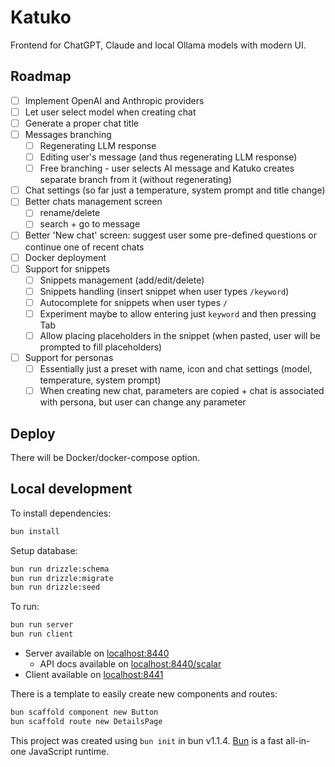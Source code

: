 # Katuko

Frontend for ChatGPT, Claude and local Ollama models with modern UI.


## Roadmap

- [ ] Implement OpenAI and Anthropic providers
- [ ] Let user select model when creating chat
- [ ] Generate a proper chat title
- [ ] Messages branching
  - [ ] Regenerating LLM response
  - [ ] Editing user's message (and thus regenerating LLM response)
  - [ ] Free branching - user selects AI message and Katuko creates separate branch from it (without regenerating)
- [ ] Chat settings (so far just a temperature, system prompt and title change)
- [ ] Better chats management screen
  - [ ] rename/delete
  - [ ] search + go to message
- [ ] Better 'New chat' screen: suggest user some pre-defined questions or continue one of recent chats
- [ ] Docker deployment
- [ ] Support for snippets
  - [ ] Snippets management (add/edit/delete)
  - [ ] Snippets handling (insert snippet when user types `/keyword`)
  - [ ] Autocomplete for snippets when user types `/`
  - [ ] Experiment maybe to allow entering just `keyword` and then pressing Tab
  - [ ] Allow placing placeholders in the snippet (when pasted, user will be prompted to fill placeholders)
- [ ] Support for personas
  - [ ] Essentially just a preset with name, icon and chat settings (model, temperature, system prompt)
  - [ ] When creating new chat, parameters are copied + chat is associated with persona, but user can change any parameter

## Deploy

There will be Docker/docker-compose option.

## Local development

To install dependencies:

```bash
bun install
```

Setup database:

```bash
bun run drizzle:schema
bun run drizzle:migrate
bun run drizzle:seed
```

To run:

```bash
bun run server
bun run client
```

* Server available on [localhost:8440](http://localhost:8440)
  * API docs available on [localhost:8440/scalar](http://localhost:8440/scalar)
* Client available on [localhost:8441](http://localhost:8441)

There is a template to easily create new components and routes:

```bash
bun scaffold component new Button
bun scaffold route new DetailsPage
```

This project was created using `bun init` in bun v1.1.4. [Bun](https://bun.sh) is a fast all-in-one JavaScript runtime.
